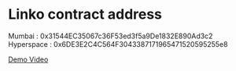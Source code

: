 # Linko contract address


Mumbai : 0x31544EC35067c36F53ed3f5a9De1832E890Ad3c2
<br />
Hyperspace : 0x6DE3E2C4C564F3043387171965471520595255e8

[Demo Video](https://www.youtube.com/watch?v=9yJgsrDagCc&t=2s)

